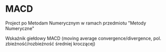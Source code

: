 # MACD
Project po Metodam Numerycznym
w ramach przedmiotu "Metody Numeryczne"


Wskaźnik giełdowy MACD (moving average convergence/divergence, pol. zbieżność/rozbieżność
średniej kroczącej) 
